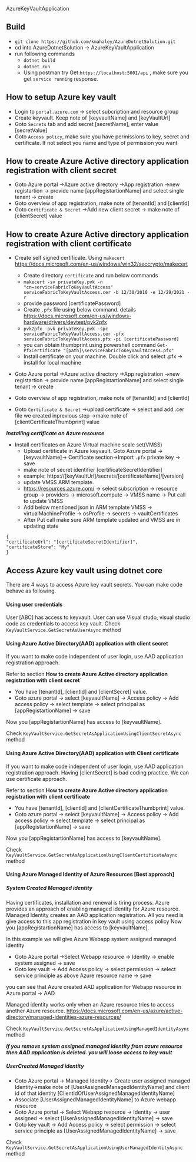 ﻿ AzureKeyVaultApplication

## Build

  - `git clone https://github.com/kmahaley/AzureDotnetSolution.git`
  - cd into AzureDotnetSolution -> AzureKeyVaultApplication
  - run following commands
    - `dotnet build`
    - `dotnet run`
    - Using postman try Get:`https://localhost:5001/api` , make sure you get `service running` response.

## How to setup Azure key vault

  - Login to `portal.azure.com` -> select subcription and resource group
  - Create keyvault. Keep note of [keyvaultName] and [keyVaultUrl]
  - Goto `Secrets` tab and add secret [secretName], enter value [secretValue]
  - Goto `Access policy`, make sure you have permissions to key, secret and certificate. If not select you name and  type of permission you want

## How to create Azure Active directory application registration with client secret

  - Goto Azure portal ->Azure active directory ->App registration ->new registartion -> provide name [appRegistartionName] and select single tenant -> create
  - Goto overview of app registration, make note of [tenantId] and [clientId]
  - Goto `Certificate & Secret` ->Add new client secret -> make note of [clientSecret] value

## How to create Azure Active directory application registration with client certificate

  - Create self signed certificate. Using `makecert` https://docs.microsoft.com/en-us/windows/win32/seccrypto/makecert
    - Create directory `certificate` and run below commands
    - `makecert -sv privateKey.pvk -n "cn=serviceFabricToKeyVaultAccess" serviceFabricToKeyVaultAccess.cer -b 12/30/2010 -e 12/29/2021 -r`
    - provide password [certificatePassword]
    - Create `.pfx` file using below command. details https://docs.microsoft.com/en-us/windows-hardware/drivers/devtest/pvk2pfx
    - `pvk2pfx -pvk privateKey.pvk -spc serviceFabricToKeyVaultAccess.cer -pfx serviceFabricToKeyVaultAccess.pfx -pi [certificatePassword]`
    - you can obtain thumbprint using powershell command `Get-PfxCertificate "[path]\serviceFabricToKeyVaultAccess.pfx"`
    - Install certificate on your machine. Double click and select .pfx -> install for local machine 
    
  - Goto Azure portal ->Azure active directory ->App registration ->new registartion -> provide name [appRegistartionName] and select single tenant -> create
  - Goto overview of app registration, make note of [tenantId] and [clientId]
  - Goto `Certificate & Secret` ->upload certificate -> select and add .cer file we created inprevious step ->make note of [clientCertificateThumbprint] value
  
***Installing certificate on Azure resource***

  - Install certificates on Azure Virtual machine scale set(VMSS)
    - Upload certificate in Azure keyvault. Goto Azure portal ->[keyvaultName]-> Certificate section->Import `.pfx` private key -> save
    - make note of secret identifier [certificateSecretIdentifier] 
    - example: https://[keyVaultUrl]/secrets/[certificateName]/[version]
    - update VMSS ARM template.
    - https://resources.azure.com/ -> select subscription -> resource group -> providers -> microsoft.compute -> VMSS name -> Put call to update VMSS
    - Add below mentioned json in ARM template VMSS -> virtualMachineProfile -> osProfile -> secrets -> vaultCertificates
    - After Put call make sure ARM template updated and VMSS are in updating state

```
{
"certificateUrl": "[certificateSecretIdentifier]",
"certificateStore": "My"
}
```

## Access Azure key vault using dotnet core

There are 4 ways to access Azure key vault secrets. You can make code behave as following.

#### Using user credentials

 User [ABC] has access to keyvault. User can use Visual studo, visual studio code as credentials to access key vault.
 Check `KeyVaultService.GetSecretAsUserAsync` method
 

#### Using Azure Active Directory(AAD) application with client secret

 If you want to make code independent of user login, use AAD application registration approach.
 
 Refer to section <b>How to create Azure Active directory application registration with client secret</b>`

  - You have [tenantId], [clientId] and [clientSecret] value.
  - Goto azure portal -> select [keyvaultName] -> Access policy -> Add access policy -> select template -> select principal as [appRegistartionName] -> save

 Now you [appRegistartionName] has access to [keyvaultName].

 Check `KeyVaultService.GetSecretAsApplicationUsingClientSecretAsync` method
 

#### Using Azure Active Directory(AAD) application with Client certificate

 If you want to make code independent of user login, use AAD application registration approach.
 Having [clientSecret] is bad coding practice. We can use certificate approach.
 
 Refer to section <b>How to create Azure Active directory application registration with client certificate</b> 

  - You have [tenantId], [clientId] and [clientCertificateThumbprint] value.
  - Goto azure portal -> select [keyvaultName] -> Access policy -> Add access policy -> select template -> select principal as [appRegistartionName] -> save
  
 Now you [appRegistartionName] has access to [keyvaultName]. 

 Check `KeyVaultService.GetSecretAsApplicationUsingClientCertificateAsync` method

#### Using Azure Managed Identity of Azure Resources [Best approach]

##### System Created Managed identity

 Having certificates, installation and renewal is tiring process. Azure provides an approach of enabling managed identity for Azure resource.
 Managed Identity creates an AAD application registration. All you need is give access to this app registration in key vault using access policy
 Now you [appRegistartionName] has access to [keyvaultName].

 In this example we will give Azure Webapp system assigned managed identity

  - Goto Azure portal ->Select Webapp resource -> Identity -> enable system assigned -> save
  - Goto key vault -> Add Access policy -> select permission -> select service principle as above Azure resource name -> save
  
 you can see that Azure created AAD application for Webapp resource in Azure portal -> AAD

 Managed identity works only when an Azure resource tries to access another Azure resource. https://docs.microsoft.com/en-us/azure/active-directory/managed-identities-azure-resources/

 Check `KeyVaultService.GetSecretAsApplicationUsingManagedIdentityAsync` method

***if you remove system assigned managed identity from azure resource then AAD application is deleted. you will loose access to key vault***

##### UserCreated Managed identity

  - Goto Azure portal -> Managed Identity-> Create user assigned managed Identity->make note of [UserAssignedManagedIdentityName] and client id of that identity [ClientIdOfUserAssignedManagedIdentityName]
  - Associate [UserAssignedManagedIdentityName] to Azure webapp resource 
  - Goto Azure portal -> Select Webapp resource -> Identity -> user assigned -> select [UserAssignedManagedIdentityName] -> save
  - Goto key vault -> Add Access policy -> select permission -> select service principle as [UserAssignedManagedIdentityName] -> save

 Check `KeyVaultService.GetSecretAsApplicationUsingUserManagedIdentityAsync` method